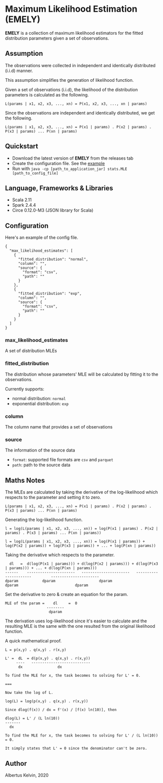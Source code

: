 # Maximum Likelihood Estimation (EMELY)

<b>EMELY</b> is a collection of maximum likelihood estimators for the fitted distribution parameters given a set of observations.

## Assumption

The observations were collected in independent and identically distributed (i.i.d) manner.

This assumption simplifies the generation of likelihood function.

Given a set of observations (i.i.d), the likelihood of the distribution parameters is calculated as the following.

`L(params | x1, x2, x3, ..., xn) = P(x1, x2, x3, ..., xn | params)`

Since the observations are independent and identically distributed, we get the following.

`L(params | x1, x2, x3, ..., xn) = P(x1 | params) . P(x2 | params) . P(x3 | params) ... P(xn | params)`

## Quickstart

* Download the latest version of <b>EMELY</b> from the releases tab
* Create the configuration file. See the <a href="https://github.com/albertusk95/maximum-likelihood-estimator/blob/master/src/main/resources/exampleConfig.json">example</a>
* Run with `java -cp [path_to_application_jar] stats.MLE [path_to_config_file]`

## Language, Frameworks & Libraries

* Scala 2.11
* Spark 2.4.4
* Circe 0.12.0-M3 (JSON library for Scala)

## Configuration

Here's an example of the config file.

```
{
  "max_likelihood_estimates": [
    {
      "fitted_distribution": "normal",
      "column": "",
      "source": {
        "format": "csv",
        "path": ""
      }
    },
    {
      "fitted_distribution": "exp",
      "column": "",
      "source": {
        "format": "csv",
        "path": ""
      }
    }
  ]
}
```

### max_likelihood_estimates

A set of distribution MLEs

### fitted_distribution

The distribution whose parameters' MLE will be calculated by fitting it to the observations.

Currently supports:
* normal distribution: `normal`
* exponential distribution: `exp`

### column

The column name that provides a set of observations

### source

The information of the source data
* `format`: supported file formats are `csv` and `parquet`
* `path`: path to the source data

## Maths Notes

The MLEs are calculated by taking the derivative of the log-likelihood which respects to the parameter and setting it to zero.

```
L(params | x1, x2, x3, ..., xn) = P(x1 | params) . P(x2 | params) . P(x3 | params) ... P(xn | params)
```

Generating the log-likelihood function.

```
l = log(L(params | x1, x2, x3, ..., xn)) = log(P(x1 | params) . P(x2 | params) . P(x3 | params) ... P(xn | params))

l = log(L(params | x1, x2, x3, ..., xn)) = log(P(x1 | params)) + log(P(x2 | params)) + log(P(x3 | params)) + ... + log(P(xn | params))
```

Taking the derivative which respects to the parameter.

```
  dl   =  d(log(P(x1 | params))) + d(log(P(x2 | params))) + d(log(P(x3 | params))) + ... + d(log(P(xn | params)))
------    ----------------------   ----------------------   ----------------------         ----------------------
dparam           dparam                    dparam                   dparam                          dparam
```

Set the derivative to zero & create an equation for the param.

```
MLE of the param =    dl     =  0
                   --------
                    dparam
```

The derivation uses log-likelihood since it's easier to calculate and the resulting MLE is the same with the one resulted from the original likelihood function.

A quick mathematical proof.

```
L = p(x,y) . q(x,y) . r(x,y)

L' =  dL  = d(p(x,y) . q(x,y) . r(x,y))
     ----   ---------------------------
      dx                dx

To find the MLE for x, the task becomes to solving for L' = 0.

===

Now take the log of L.

log(L) = log(p(x,y) . q(x,y) . r(x,y))

Since dlog(f(x)) / dx = f'(x) / [f(x) ln(10)], then

dlog(L) = L' / (L ln(10))
-------
  dx
  
To find the MLE for x, the task becomes to solving for L' / (L ln(10)) = 0.

It simply states that L' = 0 since the denominator can't be zero.
```

## Author

Albertus Kelvin, 2020
